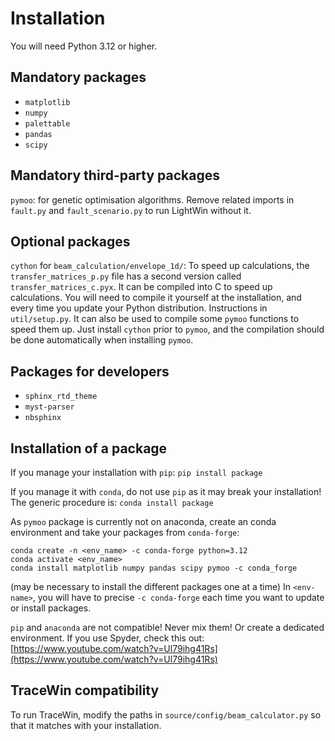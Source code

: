 # Installation
You will need Python 3.12 or higher.

## Mandatory packages
- `matplotlib`
- `numpy`
- `palettable`
- `pandas`
- `scipy`

## Mandatory third-party packages
`pymoo`:
for genetic optimisation algorithms.
Remove related imports in `fault.py` and `fault_scenario.py` to run LightWin without it.

## Optional packages
`cython` for `beam_calculation/envelope_1d/`:
To speed up calculations, the `transfer_matrices_p.py` file has a second version called `transfer_matrices_c.pyx`.
It can be compiled into C to speed up calculations.
You will need to compile it yourself at the installation, and every time you update your Python distribution.
Instructions in `util/setup.py`.
It can also be used to compile some `pymoo` functions to speed them up.
Just install `cython` prior to `pymoo`, and the compilation should be done automatically when installing `pymoo`.

## Packages for developers
- `sphinx_rtd_theme`
- `myst-parser`
- `nbsphinx`

## Installation of a package
If you manage your installation with `pip`:
`pip install package`

If you manage it with `conda`, do not use `pip` as it may break your installation!
The generic procedure is:
`conda install package`

As `pymoo` package is currently not on anaconda, create an conda environment and take your packages from `conda-forge`:
```
conda create -n <env_name> -c conda-forge python=3.12
conda activate <env_name>
conda install matplotlib numpy pandas scipy pymoo -c conda_forge
```
(may be necessary to install the different packages one at a time)
In `<env-name>`, you will have to precise `-c conda-forge` each time you want to update or install packages.

`pip` and `anaconda` are not compatible!
Never mix them!
Or create a dedicated environment.
If you use Spyder, check this out:
[https://www.youtube.com/watch?v=Ul79ihg41Rs](https://www.youtube.com/watch?v=Ul79ihg41Rs)

## TraceWin compatibility
To run TraceWin, modify the paths in `source/config/beam_calculator.py` so that it matches with your installation.
